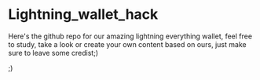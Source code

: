 # Lightning_wallet_hack

Here's the github repo for our amazing lightning everything wallet, feel free to study, take a look or create your own content based on ours, just make sure to leave some credist;)

;)

